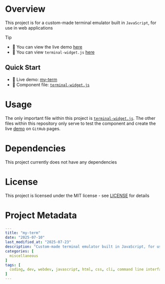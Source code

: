 # Overview
This project is for a custom-made terminal emulator built in `JavaScript`, for use in web applications

> [!TIP]
> - 🚀 You can view the live demo [here](https://scarletti-ben.github.io/my-term)
> - 📁 You can view `terminal-widget.js` [here](./docs/components/terminal-widget.js)

## Quick Start
- 🚀 Live demo: [my-term](https://scarletti-ben.github.io/my-term)
- 📁 Component file: [`terminal-widget.js`](./docs/components/terminal-widget.js)

# Usage
The only important file within this project is [`terminal-widget.js`](./docs/components/terminal-widget.js). The other files within this repository only serve to test the component and create the live [demo](https://scarletti-ben.github.io/my-term) on `GitHub` pages.

# Dependencies
This project currently does not have any dependencies

# License
This project is licensed under the MIT license - see [LICENSE](LICENSE) for details

# Project Metadata
```yaml
---
title: "my-term"
date: "2025-07-10"
last_modified_at: "2025-07-23"
description: "Custom-made terminal emulator built in JavaScript, for use in web applications"
categories: [
  miscellaneous
]
tags: [
  coding, dev, webdev, javascript, html, css, cli, command line interface, terminal, my-term, myterm, shell
]
---
```